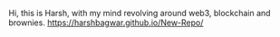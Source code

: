 Hi, this is Harsh, with my mind revolving around web3, blockchain and brownies.
https://harshbagwar.github.io/New-Repo/